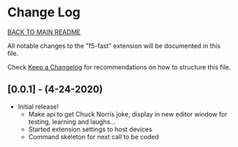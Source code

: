 # Change Log

[BACK TO MAIN README](README.md)

All notable changes to the "f5-fast" extension will be documented in this file.

Check [Keep a Changelog](http://keepachangelog.com/) for recommendations on how to structure this file.

## [0.0.1] - (4-24-2020)

- Initial release!
    - Make api to get Chuck Norris joke, display in new editor window for testing, learning and laughs...
    - Started extension settings to host devices
    - Command skeleton for next call to be coded